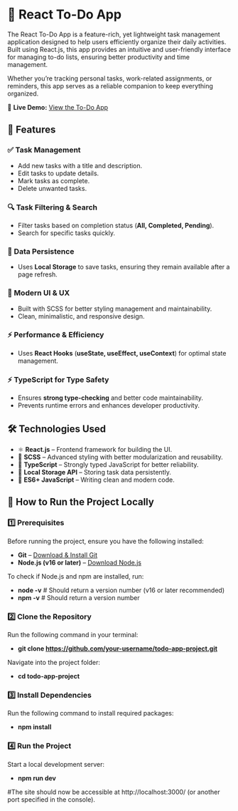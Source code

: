 # 📝 React To-Do App  

The React To-Do App is a feature-rich, yet lightweight task management application designed to help users efficiently organize their daily activities. Built using React.js, this app provides an intuitive and user-friendly interface for managing to-do lists, ensuring better productivity and time management.

Whether you’re tracking personal tasks, work-related assignments, or reminders, this app serves as a reliable companion to keep everything organized.  

🔗 **Live Demo:** [View the To-Do App](https://shymdima.github.io/2048-project/)

## 🚀 Features  

### ✅ Task Management  
- Add new tasks with a title and description.  
- Edit tasks to update details.  
- Mark tasks as complete.  
- Delete unwanted tasks.  

### 🔍 Task Filtering & Search  
- Filter tasks based on completion status (**All, Completed, Pending**).  
- Search for specific tasks quickly.  

### 💾 Data Persistence  
- Uses **Local Storage** to save tasks, ensuring they remain available after a page refresh.  
 
### 🎨 Modern UI & UX
- Built with SCSS for better styling management and maintainability.
- Clean, minimalistic, and responsive design.

### ⚡ Performance & Efficiency  
- Uses **React Hooks** (**useState, useEffect, useContext**) for optimal state management. 

### ⚡ TypeScript for Type Safety  
- Ensures **strong type-checking** and better code maintainability.  
- Prevents runtime errors and enhances developer productivity. 

## 🛠 Technologies Used  
- ⚛ **React.js** – Frontend framework for building the UI. 
- 🎨 **SCSS** – Advanced styling with better modularization and reusability.
- 🔷 **TypeScript** – Strongly typed JavaScript for better reliability.
- 💾 **Local Storage API** – Storing task data persistently.  
- 📝 **ES6+ JavaScript** – Writing clean and modern code.  



## 📖 How to Run the Project Locally

### 1️⃣ **Prerequisites**  
Before running the project, ensure you have the following installed:  
- **Git** – [Download & Install Git](https://git-scm.com/)  
- **Node.js (v16 or later)** – [Download Node.js](https://nodejs.org/)

To check if Node.js and npm are installed, run:
- **node -v**  # Should return a version number (v16 or later recommended)
- **npm -v**   # Should return a version number


### 2️⃣ **Clone the Repository**
Run the following command in your terminal:
- **git clone https://github.com/your-username/todo-app-project.git**

Navigate into the project folder:
- **cd todo-app-project**

### 3️⃣ **Install Dependencies**
Run the following command to install required packages:
- **npm install**

### 4️⃣ **Run the Project**
Start a local development server:
- **npm run dev**

#The site should now be accessible at http://localhost:3000/ (or another port specified in the console).

